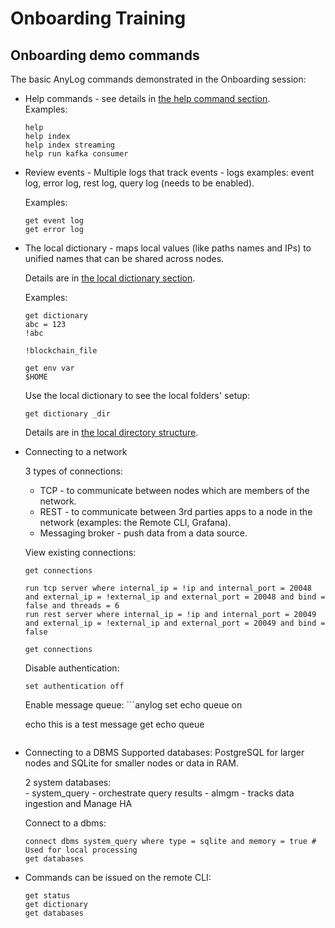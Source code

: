 # Onboarding Training

## Onboarding demo commands

The basic AnyLog commands demonstrated in the Onboarding session:

* Help commands - see details in [the help command section](#../getting%20started.md#the-help-command).  
    Examples:
    ```anylog 
    help
    help index
    help index streaming
    help run kafka consumer
    ``` 

* Review events - 
    Multiple logs that track events - logs examples: event log, error log, rest log, query log (needs to be enabled).
  
     Examples:
    ```anylog 
    get event log
    get error log
    ```   
  
* The local dictionary - maps local values (like paths names and IPs) to unified names that can be shared across nodes.
  
    Details are in [the local dictionary section](#../dictionary.md#the-local-dictionary).

     Examples:
    ```anylog 
    get dictionary
    abc = 123
    !abc

    !blockchain_file

    get env var
    $HOME
    ```   
  
    Use the local dictionary to see the local folders' setup:
    
    ```anylog 
    get dictionary _dir
    ```   
    Details are in [the local directory structure](#../getting%20started.md#local-directory-structure).
  
* Connecting to a network
    
    3 types of connections:
    - TCP - to communicate between nodes which are members of the network.
    - REST - to communicate between 3rd parties apps to a node in the network (examples: the Remote CLI, Grafana).
    - Messaging broker - push data from a data source.
    
    View existing connections:
     ```anylog 
    get connections
  
    run tcp server where internal_ip = !ip and internal_port = 20048 and external_ip = !external_ip and external_port = 20048 and bind = false and threads = 6
    run rest server where internal_ip = !ip and internal_port = 20049 and external_ip = !external_ip and external_port = 20049 and bind = false

    get connections
    ```   
  
    Disable authentication:
    ```anylog 
    set authentication off
    ```   

    Enable message queue:
      ```anylog 
    set echo queue on
  
    echo this is a test message
    get echo queue
    ```  
  
* Connecting to a DBMS
    Supported databases: PostgreSQL for larger nodes and SQLite for smaller nodes or data in RAM.

    2 system databases:    
        - system_query - orchestrate query results
        - almgm - tracks data ingestion and Manage HA
  
    Connect to a dbms:
    ```anylog 
    connect dbms system_query where type = sqlite and memory = true # Used for local processing
    get databases
    ```   

* Commands can be issued on the remote CLI:

    ```anylog 
    get status
    get dictionary
    get databases
    ```   

